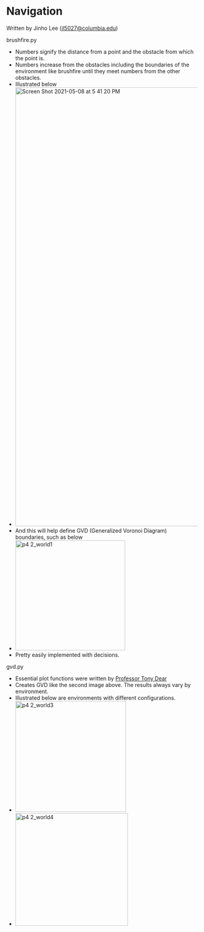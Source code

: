 # Navigation

Written by Jinho Lee (jl5027@columbia.edu)

brushfire.py
- Numbers signify the distance from a point and the obstacle from which the point is.
- Numbers increase from the obstacles including the boundaries of the environment like brushfire until they meet numbers from the other obstacles. 
- Illustrated below
- <img width="1152" alt="Screen Shot 2021-05-08 at 5 41 20 PM" src="https://user-images.githubusercontent.com/60580427/117532868-9fb9d780-b024-11eb-944d-18680d3c2346.png">
- And this will help define GVD (Generalized Voronoi Diagram) boundaries, such as below
- <img width="289" alt="p4 2_world1" src="https://user-images.githubusercontent.com/60580427/117532846-857ff980-b024-11eb-8a8b-63f85bd14aef.png">
- Pretty easily implemented with decisions.

gvd.py
- Essential plot functions were written by [Professor Tony Dear](https://www.engineering.columbia.edu/faculty/tony-dear)
- Creates GVD like the second image above. The results always vary by environment.
- Illustrated below are environments with different configurations.
- <img width="291" alt="p4 2_world3" src="https://user-images.githubusercontent.com/60580427/117533081-b876bd00-b025-11eb-9bcc-f503562216b2.png">
- <img width="296" alt="p4 2_world4" src="https://user-images.githubusercontent.com/60580427/117533085-ba408080-b025-11eb-850c-edb59fdd5d73.png">
